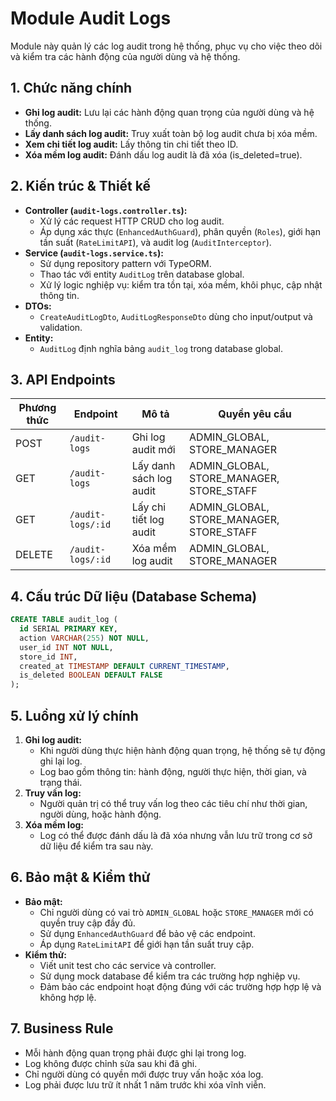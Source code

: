 # Module Audit Logs

Module này quản lý các log audit trong hệ thống, phục vụ cho việc theo dõi và kiểm tra các hành động của người dùng và hệ thống.

## 1. Chức năng chính

- **Ghi log audit:** Lưu lại các hành động quan trọng của người dùng và hệ thống.
- **Lấy danh sách log audit:** Truy xuất toàn bộ log audit chưa bị xóa mềm.
- **Xem chi tiết log audit:** Lấy thông tin chi tiết theo ID.
- **Xóa mềm log audit:** Đánh dấu log audit là đã xóa (is_deleted=true).

## 2. Kiến trúc & Thiết kế

- **Controller (`audit-logs.controller.ts`):**
  - Xử lý các request HTTP CRUD cho log audit.
  - Áp dụng xác thực (`EnhancedAuthGuard`), phân quyền (`Roles`), giới hạn tần suất (`RateLimitAPI`), và audit log (`AuditInterceptor`).
- **Service (`audit-logs.service.ts`):**
  - Sử dụng repository pattern với TypeORM.
  - Thao tác với entity `AuditLog` trên database global.
  - Xử lý logic nghiệp vụ: kiểm tra tồn tại, xóa mềm, khôi phục, cập nhật thông tin.
- **DTOs:**
  - `CreateAuditLogDto`, `AuditLogResponseDto` dùng cho input/output và validation.
- **Entity:**
  - `AuditLog` định nghĩa bảng `audit_log` trong database global.

## 3. API Endpoints

| Phương thức | Endpoint          | Mô tả                   | Quyền yêu cầu                            |
| ----------- | ----------------- | ----------------------- | ---------------------------------------- |
| POST        | `/audit-logs`     | Ghi log audit mới       | ADMIN_GLOBAL, STORE_MANAGER              |
| GET         | `/audit-logs`     | Lấy danh sách log audit | ADMIN_GLOBAL, STORE_MANAGER, STORE_STAFF |
| GET         | `/audit-logs/:id` | Lấy chi tiết log audit  | ADMIN_GLOBAL, STORE_MANAGER, STORE_STAFF |
| DELETE      | `/audit-logs/:id` | Xóa mềm log audit       | ADMIN_GLOBAL, STORE_MANAGER              |

## 4. Cấu trúc Dữ liệu (Database Schema)

```sql
CREATE TABLE audit_log (
  id SERIAL PRIMARY KEY,
  action VARCHAR(255) NOT NULL,
  user_id INT NOT NULL,
  store_id INT,
  created_at TIMESTAMP DEFAULT CURRENT_TIMESTAMP,
  is_deleted BOOLEAN DEFAULT FALSE
);
```

## 5. Luồng xử lý chính

1. **Ghi log audit:**
   - Khi người dùng thực hiện hành động quan trọng, hệ thống sẽ tự động ghi lại log.
   - Log bao gồm thông tin: hành động, người thực hiện, thời gian, và trạng thái.
2. **Truy vấn log:**
   - Người quản trị có thể truy vấn log theo các tiêu chí như thời gian, người dùng, hoặc hành động.
3. **Xóa mềm log:**
   - Log có thể được đánh dấu là đã xóa nhưng vẫn lưu trữ trong cơ sở dữ liệu để kiểm tra sau này.

## 6. Bảo mật & Kiểm thử

- **Bảo mật:**
  - Chỉ người dùng có vai trò `ADMIN_GLOBAL` hoặc `STORE_MANAGER` mới có quyền truy cập đầy đủ.
  - Sử dụng `EnhancedAuthGuard` để bảo vệ các endpoint.
  - Áp dụng `RateLimitAPI` để giới hạn tần suất truy cập.
- **Kiểm thử:**
  - Viết unit test cho các service và controller.
  - Sử dụng mock database để kiểm tra các trường hợp nghiệp vụ.
  - Đảm bảo các endpoint hoạt động đúng với các trường hợp hợp lệ và không hợp lệ.

## 7. Business Rule

- Mỗi hành động quan trọng phải được ghi lại trong log.
- Log không được chỉnh sửa sau khi đã ghi.
- Chỉ người dùng có quyền mới được truy vấn hoặc xóa log.
- Log phải được lưu trữ ít nhất 1 năm trước khi xóa vĩnh viễn.
